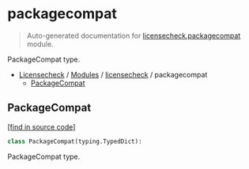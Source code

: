 # packagecompat

> Auto-generated documentation for [licensecheck.packagecompat](../../licensecheck/packagecompat.py) module.

PackageCompat type.

- [Licensecheck](../README.md#licensecheck-index) / [Modules](../README.md#licensecheck-modules) / [licensecheck](index.md#licensecheck) / packagecompat
    - [PackageCompat](#packagecompat)

## PackageCompat

[[find in source code]](../../licensecheck/packagecompat.py#L6)

```python
class PackageCompat(typing.TypedDict):
```

PackageCompat type.
